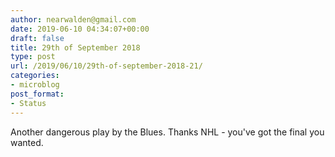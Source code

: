 ```yaml
---
author: nearwalden@gmail.com
date: 2019-06-10 04:34:07+00:00
draft: false
title: 29th of September 2018
type: post
url: /2019/06/10/29th-of-september-2018-21/
categories:
- microblog
post_format:
- Status
---
```


Another dangerous play by the Blues.  Thanks NHL - you've got the final you wanted.



